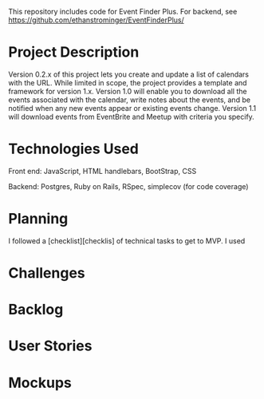 This repository includes code for Event Finder Plus.  For backend, see https://github.com/ethanstrominger/EventFinderPlus/

# Project Description
Version 0.2.x of this project lets you create and update a list of calendars with the URL.  While limited in scope, the project provides a template and framework for version 1.x. Version 1.0 will enable you to download all the events associated with the calendar, write notes about the events, and be notified when any new events appear or existing events change.  Version 1.1 will download events from EventBrite and Meetup with criteria you specify.

# Technologies Used
Front end:
JavaScript, HTML handlebars, BootStrap, CSS

Backend:
Postgres, Ruby on Rails, RSpec, simplecov (for code coverage)

# Planning
I followed a [checklist][checklis] of technical tasks to get to MVP.  I used

[checklist]: planning_docs/checklist.md
# Challenges
# Backlog
# User Stories
# Mockups
